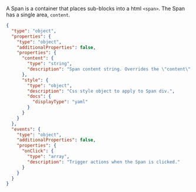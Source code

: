 <TITLE>
Span
</TITLE>

<DESCRIPTION>

A Span is a container that places sub-blocks into a html `<span>`.
The Span has a single area, `content`.

</DESCRIPTION>

<SCHEMA>

```json
{
  "type": "object",
  "properties": {
    "type": "object",
    "additionalProperties": false,
    "properties": {
      "content": {
        "type": "string",
        "description": "Span content string. Overrides the \"content\" content area."
      },
      "style": {
        "type": "object",
        "description": "Css style object to apply to Span div.",
        "docs": {
          "displayType": "yaml"
        }
      }
    }
  },
  "events": {
    "type": "object",
    "additionalProperties": false,
    "properties": {
      "onClick": {
        "type": "array",
        "description": "Trigger actions when the Span is clicked."
      }
    }
  }
}
```

</SCHEMA>

<EXAMPLES>

</EXAMPLES>

